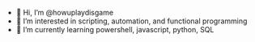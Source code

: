 - 👋 Hi, I’m @howuplaydisgame
- 👀 I’m interested in scripting, automation, and functional programming
- 🌱 I’m currently learning powershell, javascript, python, SQL

<!---
howuplaydisgame/howuplaydisgame is a ✨ special ✨ repository because its `README.md` (this file) appears on your GitHub profile.
You can click the Preview link to take a look at your changes.
--->
